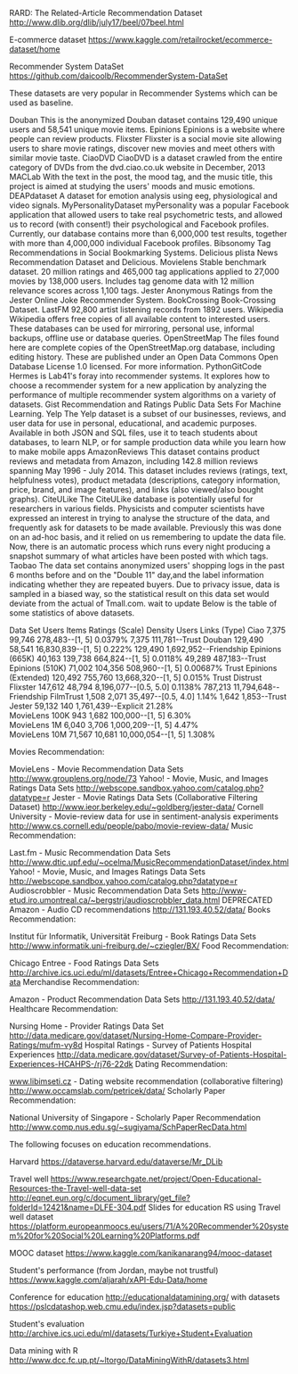 RARD: The Related-Article Recommendation Dataset
http://www.dlib.org/dlib/july17/beel/07beel.html

E-commerce dataset
https://www.kaggle.com/retailrocket/ecommerce-dataset/home

Recommender System DataSet
https://github.com/daicoolb/RecommenderSystem-DataSet 

These datasets are very popular in Recommender Systems which can be used as baseline.

Douban This is the anonymized Douban dataset contains 129,490 unique users and 58,541 unique movie items.
Epinions Epinions is a website where people can review products.
Flixster Flixster is a social movie site allowing users to share movie ratings, discover new movies and meet others with similar movie taste.
CiaoDVD CiaoDVD is a dataset crawled from the entire category of DVDs from the dvd.ciao.co.uk website in December, 2013
MACLab With the text in the post, the mood tag, and the music title, this project is aimed at studying the users' moods and music emotions.
DEAPdataset A dataset for emotion analysis using eeg, physiological and video signals.
MyPersonalityDataset myPersonality was a popular Facebook application that allowed users to take real psychometric tests, and allowed us to record (with consent!) their psychological and Facebook profiles. Currently, our database contains more than 6,000,000 test results, together with more than 4,000,000 individual Facebook profiles.
Bibsonomy Tag Recommendations in Social Bookmarking Systems.
Delicious plista News Recommendation Dataset and Delicious.
Movielens Stable benchmark dataset. 20 million ratings and 465,000 tag applications applied to 27,000 movies by 138,000 users. Includes tag genome data with 12 million relevance scores across 1,100 tags.
Jester Anonymous Ratings from the Jester Online Joke Recommender System.
BookCrossing Book-Crossing Dataset.
LastFM 92,800 artist listening records from 1892 users.
Wikipedia Wikipedia offers free copies of all available content to interested users. These databases can be used for mirroring, personal use, informal backups, offline use or database queries.
OpenStreetMap The files found here are complete copies of the OpenStreetMap.org database, including editing history. These are published under an Open Data Commons Open Database License 1.0 licensed. For more information.
PythonGitCode Hermes is Lab41's foray into recommender systems. It explores how to choose a recommender system for a new application by analyzing the performance of multiple recommender system algorithms on a variety of datasets.
Gist Recommendation and Ratings Public Data Sets For Machine Learning.
Yelp The Yelp dataset is a subset of our businesses, reviews, and user data for use in personal, educational, and academic purposes. Available in both JSON and SQL files, use it to teach students about databases, to learn NLP, or for sample production data while you learn how to make mobile apps
AmazonReviews This dataset contains product reviews and metadata from Amazon, including 142.8 million reviews spanning May 1996 - July 2014. This dataset includes reviews (ratings, text, helpfulness votes), product metadata (descriptions, category information, price, brand, and image features), and links (also viewed/also bought graphs).
CiteULike The CiteULike database is potentially useful for researchers in various fields. Physicists and computer scientists have expressed an interest in trying to analyse the structure of the data, and frequently ask for datasets to be made available. Previously this was done on an ad-hoc basis, and it relied on us remembering to update the data file. Now, there is an automatic process which runs every night producing a snapshot summary of what articles have been posted with which tags.
Taobao The data set contains anonymized users' shopping logs in the past 6 months before and on the "Double 11" day,and the label information indicating whether they are repeated buyers. Due to privacy issue, data is sampled in a biased way, so the statistical result on this data set would deviate from the actual of Tmall.com.
wait to update
Below is the table of some statistics of above datasets.

Data Set	Users	Items	Ratings (Scale)	Density	Users	Links (Type)
Ciao	7,375	99,746	278,483--[1, 5]	0.0379%	7,375	111,781--Trust
Douban	129,490	58,541	16,830,839--[1, 5]	0.222%	129,490	1,692,952--Friendship
Epinions (665K)	40,163	139,738	664,824--[1, 5]	0.0118%	49,289	487,183--Trust
Epinions (510K)	71,002	104,356	508,960--[1, 5]	0.00687%		Trust
Epinions (Extended)	120,492	755,760	13,668,320--[1, 5]	0.015%		Trust Distrust
Flixster	147,612	48,794	8,196,077--[0.5, 5.0]	0.1138%	787,213	11,794,648--Friendship
FilmTrust	1,508	2,071	35,497--[0.5, 4.0]	1.14%	1,642	1,853--Trust
Jester	59,132	140	1,761,439--Explicit	21.28%		
MovieLens 100K    	943	 	1,682	100,000--[1, 5]    	6.30%		                   
MovieLens 1M      	6,040	3,706	1,000,209--[1, 5]	4.47%		                   
MovieLens 10M    	71,567	10,681	10,000,054--[1, 5]	1.308%		                   



Movies Recommendation:

MovieLens - Movie Recommendation Data Sets http://www.grouplens.org/node/73
Yahoo! - Movie, Music, and Images Ratings Data Sets http://webscope.sandbox.yahoo.com/catalog.php?datatype=r
Jester - Movie Ratings Data Sets (Collaborative Filtering Dataset) http://www.ieor.berkeley.edu/~goldberg/jester-data/
Cornell University - Movie-review data for use in sentiment-analysis experiments http://www.cs.cornell.edu/people/pabo/movie-review-data/
Music Recommendation:

Last.fm - Music Recommendation Data Sets http://www.dtic.upf.edu/~ocelma/MusicRecommendationDataset/index.html
Yahoo! - Movie, Music, and Images Ratings Data Sets http://webscope.sandbox.yahoo.com/catalog.php?datatype=r
Audioscrobbler - Music Recommendation Data Sets http://www-etud.iro.umontreal.ca/~bergstrj/audioscrobbler_data.html DEPRECATED
Amazon - Audio CD recommendations http://131.193.40.52/data/
Books Recommendation:

Institut für Informatik, Universität Freiburg - Book Ratings Data Sets http://www.informatik.uni-freiburg.de/~cziegler/BX/
Food Recommendation:

Chicago Entree - Food Ratings Data Sets http://archive.ics.uci.edu/ml/datasets/Entree+Chicago+Recommendation+Data
Merchandise Recommendation:

Amazon - Product Recommendation Data Sets http://131.193.40.52/data/
Healthcare Recommendation:

Nursing Home - Provider Ratings Data Set http://data.medicare.gov/dataset/Nursing-Home-Compare-Provider-Ratings/mufm-vy8d
Hospital Ratings - Survey of Patients Hospital Experiences http://data.medicare.gov/dataset/Survey-of-Patients-Hospital-Experiences-HCAHPS-/rj76-22dk
Dating Recommendation:

www.libimseti.cz - Dating website recommendation (collaborative filtering) http://www.occamslab.com/petricek/data/
Scholarly Paper Recommendation:

National University of Singapore - Scholarly Paper Recommendation http://www.comp.nus.edu.sg/~sugiyama/SchPaperRecData.html


The following focuses on education recommendations.

Harvard
https://dataverse.harvard.edu/dataverse/Mr_DLib

Travel well
https://www.researchgate.net/project/Open-Educational-Resources-the-Travel-well-data-set
http://eqnet.eun.org/c/document_library/get_file?folderId=12421&name=DLFE-304.pdf
Slides for education RS using Travel well dataset
https://platform.europeanmoocs.eu/users/71/A%20Recommender%20system%20for%20Social%20Learning%20Platforms.pdf

MOOC dataset
https://www.kaggle.com/kanikanarang94/mooc-dataset

Student's performance (from Jordan, maybe not trustful)
https://www.kaggle.com/aljarah/xAPI-Edu-Data/home

Conference for education
http://educationaldatamining.org/
with datasets
https://pslcdatashop.web.cmu.edu/index.jsp?datasets=public

Student's evaluation
http://archive.ics.uci.edu/ml/datasets/Turkiye+Student+Evaluation



Data mining with R
http://www.dcc.fc.up.pt/~ltorgo/DataMiningWithR/datasets3.html


